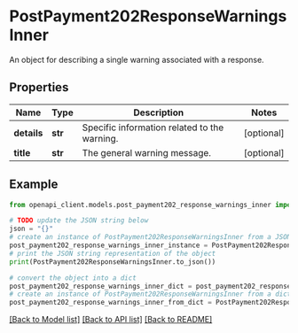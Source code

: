 # PostPayment202ResponseWarningsInner

An object for describing a single warning associated with a response.

## Properties

Name | Type | Description | Notes
------------ | ------------- | ------------- | -------------
**details** | **str** | Specific information related to the warning. | [optional] 
**title** | **str** | The general warning message. | [optional] 

## Example

```python
from openapi_client.models.post_payment202_response_warnings_inner import PostPayment202ResponseWarningsInner

# TODO update the JSON string below
json = "{}"
# create an instance of PostPayment202ResponseWarningsInner from a JSON string
post_payment202_response_warnings_inner_instance = PostPayment202ResponseWarningsInner.from_json(json)
# print the JSON string representation of the object
print(PostPayment202ResponseWarningsInner.to_json())

# convert the object into a dict
post_payment202_response_warnings_inner_dict = post_payment202_response_warnings_inner_instance.to_dict()
# create an instance of PostPayment202ResponseWarningsInner from a dict
post_payment202_response_warnings_inner_from_dict = PostPayment202ResponseWarningsInner.from_dict(post_payment202_response_warnings_inner_dict)
```
[[Back to Model list]](../README.md#documentation-for-models) [[Back to API list]](../README.md#documentation-for-api-endpoints) [[Back to README]](../README.md)


